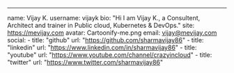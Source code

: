 ---
name: Vijay K.
username: vijayk
bio: "Hi I am Vijay K., a Consultent, Architect and trainer in Public cloud, Kubernetes & DevOps."
site: https://mevijay.com
avatar: Cartoonify-me.png
email: vijay@mevijay.com
social:
    - title: "github"
      url: "https://github.com/sharmavijay86"
    - title: "linkedin"
      url: "https://www.linkedin.com/in/sharmavijay86"
    - title: "youtube"
      url: "https://www.youtube.com/channel/crazyincloud"
    - title: "twitter"
      url: "https://www.twitter.com/sharmavijay86"
